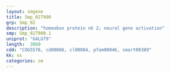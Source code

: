 ```yaml
---
layout: smgene
title: Smp_027990
grp: Smp_02
description: "homeobox protein nk 2; neural gene activation"
smp: Smp_027990.1
uniprot: "G4LU79"
length:  3060
cdd: "COG5576, cd00086, cl00084, pfam00046, smart00389"
kk: ns
categories: sm
---
```

